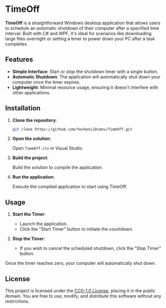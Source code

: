 # TimeOff

**TimeOff** is a straightforward Windows desktop application that allows users to schedule an automatic shutdown of their computer after a specified time interval. Built with C# and WPF, it's ideal for scenarios like downloading large files overnight or setting a timer to power down your PC after a task completes.

## Features

- **Simple Interface**: Start or stop the shutdown timer with a single button.
- **Automatic Shutdown**: The application will automatically shut down your computer once the timer expires.
- **Lightweight**: Minimal resource usage, ensuring it doesn't interfere with other applications.

## Installation

1. **Clone the repository**:

   ```bash
   git clone https://github.com/YevheniiDimov/TimeOff.git
   ```

2. **Open the solution**:

   Open `TimeOff.sln` in Visual Studio.

3. **Build the project**:

   Build the solution to compile the application.

4. **Run the application**:

   Execute the compiled application to start using TimeOff.

## Usage

1. **Start the Timer**:

   - Launch the application.
   - Click the "Start Timer" button to initiate the countdown.

2. **Stop the Timer**:

   - If you wish to cancel the scheduled shutdown, click the "Stop Timer" button.

Once the timer reaches zero, your computer will automatically shut down.

## License

This project is licensed under the [CC0-1.0 License](https://creativecommons.org/publicdomain/zero/1.0/), placing it in the public domain. You are free to use, modify, and distribute this software without any restrictions.
